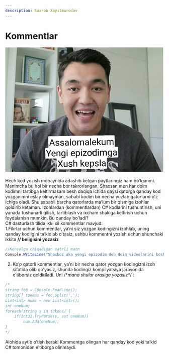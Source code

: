 ```yaml
---
description: Suxrob Xayitmurodov
---
```


# Kommentlar

![](../../.gitbook/assets/image%20%2884%29.png)

Hech kod yozish mobaynida adashib ketgan paytlaringiz ham bo’lganmi. Menimcha bu hol bir necha bor takrorlangan. Shaxsan men har doim kodimni tartibga keltirmasam besh daqiqa ichida qaysi qatorga qanday kod yozganimni eslay olmayman, sababi kodim bir necha yuzlab qatorlarni o’z ichiga oladi. Shu sababli barcha qatorlarda ma’lum bir qismiga izohlar qoldirib ketaman. Izohlardan \(kommentlardan\) C\# kodlarini tushuntirish, uni yanada tushunarli qilish, tartiblash va ixcham shaklga keltirish uchun foydalanish mumkin. Bu qanday bo’ladi?   
C\# dasturlash tilida ikki xil kommentlar mavjud:  
1.Fikrlar uchun kommentlar, ya’ni siz yozgan kodingizni izohlab, uning qanday kodligini ta’kidlab o’tasiz, ushbu kommentni yozish uchun shunchaki ikkita **// beligisini yozasiz**

```csharp
//Konsolga chiqadigan satrli matn
Console.WriteLine("Shaxboz aka yengi epizodim deb doim videolarini boshlaydi");
```

2. Ko’p qatorli kommentlar, ya’ni bir necha qator yozgan kodingizni izoh sifatida olib qo’yasiz, shunda kodingiz kompilyatsiya jarayonida e’tiborsiz qoldiriladi. Uni /\*_mana shular orasiga yozasiz\*_/ :

```csharp
/*
string fo0 = COnsole.ReadLine();
string[] tokens = foo.Split(',');
List<int> nums = new List<int>();
int oneNum;
foreach(string s in tokens) {
    if(Int32.TryParse(s, out oneNum))
        num.Add(oneNum);
}
*/
```

Alohida aytib o’tish kerak! Kommentga olingan har qanday kod yoki ta’kid C\# tomonidan e’tiborga olinmaydi.

